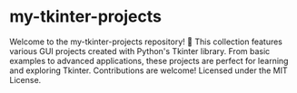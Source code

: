 # my-tkinter-projects
Welcome to the my-tkinter-projects repository! 🌟 This collection features various GUI projects created with Python's Tkinter library. From basic examples to advanced applications, these projects are perfect for learning and exploring Tkinter. Contributions are welcome!  Licensed under the MIT License.
